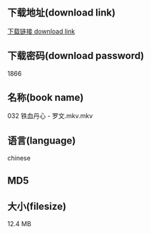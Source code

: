 ## 下载地址(download link)
[下载链接 download link](https://voluble-croquembouche-d321dc.netlify.app/?s=032+%E9%93%81%E8%A1%80%E4%B8%B9%E5%BF%83+-+%E7%BD%97%E6%96%87.mkv)

## 下载密码(download password)
1866

## 名称(book name)
032 铁血丹心 - 罗文.mkv.mkv

## 语言(language)
chinese

## MD5


## 大小(filesize)
12.4 MB
